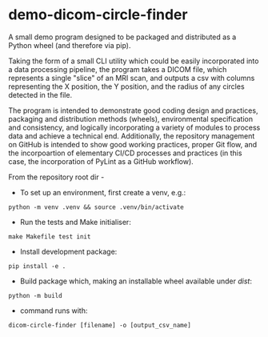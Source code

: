 # demo-dicom-circle-finder
A small demo program designed to be packaged and distributed as a Python wheel (and therefore via pip).

Taking the form of a small CLI utility which could be easily incorporated into a data processing pipeline, the program takes a DICOM file, which represents a single "slice" of an MRI scan, and outputs a csv with columns representing the X position, the Y position, and the radius of any circles detected in the file.

The program is intended to demonstrate good coding design and practices, packaging and distribution methods (wheels), environmental specification and consistency, and logically incorporating a variety of modules to process data and achieve a technical end.
Additionally, the repository management on GitHub is intended to show good working practices, proper Git flow, and the incorpoartion of elementary CI/CD processes and practices (in this case, the incorporation of PyLint as a GitHub workflow).

From the repository root dir -
  * To set up an environment, first create a venv, e.g.:

  ```
  python -m venv .venv && source .venv/bin/activate
  ```
  * Run the tests and Make initialiser:
  ```
  make Makefile test init
  ```
  * Install development package:
  ```
  pip install -e .
  ```
  * Build package which, making an installable wheel available under _dist_:
  ```
  python -m build
  ```
  * command runs with:
  ```
  dicom-circle-finder [filename] -o [output_csv_name]
  ```
